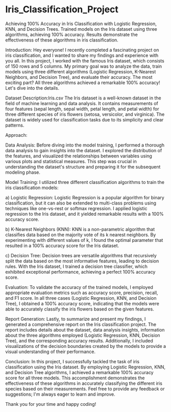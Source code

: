 # Iris_Classification_Project
 Achieving 100% Accuracy in Iris Classification with Logistic Regression, KNN, and Decision Trees. Trained models on the Iris dataset using three algorithms, achieving 100% accuracy. Results demonstrate the effectiveness of these algorithms in iris classification.
 
Introduction:
Hey everyone! I recently completed a fascinating project on iris classification, and I wanted to share my findings and experience with you all. In this project, I worked with the famous Iris dataset, which consists of 150 rows and 5 columns. My primary goal was to analyze the data, train models using three different algorithms (Logistic Regression, K-Nearest Neighbors, and Decision Tree), and evaluate their accuracy. The most exciting part? All three algorithms achieved a remarkable 100% accuracy! Let's dive into the details.

Dataset Description:Iris.csv
The Iris dataset is a well-known dataset in the field of machine learning and data analysis. It contains measurements of four features (sepal length, sepal width, petal length, and petal width) for three different species of iris flowers (setosa, versicolor, and virginica). The dataset is widely used for classification tasks due to its simplicity and clear patterns.

Approach:

Data Analysis:
Before diving into the model training, I performed a thorough data analysis to gain insights into the dataset. I explored the distribution of the features, and visualized the relationships between variables using various plots and statistical measures. This step was crucial in understanding the dataset's structure and preparing it for the subsequent modeling phase.

Model Training:
I utilized three different classification algorithms to train the iris classification models:

a) Logistic Regression:
Logistic Regression is a popular algorithm for binary classification, but it can also be extended to multi-class problems using techniques like one-vs-rest or softmax regression. I applied logistic regression to the Iris dataset, and it yielded remarkable results with a 100% accuracy score.

b) K-Nearest Neighbors (KNN):
KNN is a non-parametric algorithm that classifies data based on the majority vote of its k nearest neighbors. By experimenting with different values of k, I found the optimal parameter that resulted in a 100% accuracy score for the Iris dataset.

c) Decision Tree:
Decision trees are versatile algorithms that recursively split the data based on the most informative features, leading to decision rules. With the Iris dataset, I trained a decision tree classifier, which exhibited exceptional performance, achieving a perfect 100% accuracy score.

Evaluation:
To validate the accuracy of the trained models, I employed appropriate evaluation metrics such as accuracy score, precision, recall, and F1 score. In all three cases (Logistic Regression, KNN, and Decision Tree), I obtained a 100% accuracy score, indicating that the models were able to accurately classify the iris flowers based on the given features.

Report Generation:
Lastly, to summarize and present my findings, I generated a comprehensive report on the Iris classification project. The report includes details about the dataset, data analysis insights, information about the three algorithms employed (Logistic Regression, KNN, Decision Tree), and the corresponding accuracy results. Additionally, I included visualizations of the decision boundaries created by the models to provide a visual understanding of their performance.

Conclusion:
In this project, I successfully tackled the task of iris classification using the Iris dataset. By employing Logistic Regression, KNN, and Decision Tree algorithms, I achieved a remarkable 100% accuracy score for all three models. This accomplishment demonstrates the effectiveness of these algorithms in accurately classifying the different iris species based on their measurements. Feel free to provide any feedback or suggestions; I'm always eager to learn and improve.

Thank you for your time and happy coding!

